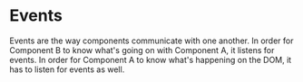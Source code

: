 # Events

Events are the way components communicate with one another.  In order for Component B to know what's going on with Component A, it listens for events.  In order for Component A to know what's happening on the DOM, it has to listen for events as well.



